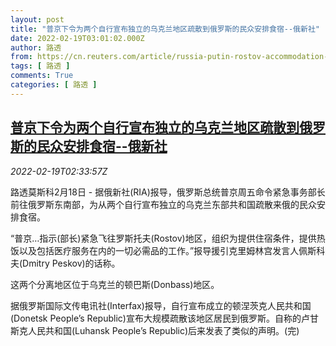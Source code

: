 ```yaml
---
layout: post
title: "普京下令为两个自行宣布独立的乌克兰地区疏散到俄罗斯的民众安排食宿--俄新社"
date: 2022-02-19T03:01:02.000Z
author: 路透
from: https://cn.reuters.com/article/russia-putin-rostov-accommodation-0219-idCNKBS2KO02I
tags: [ 路透 ]
comments: True
categories: [ 路透 ]
---
```

<!--1645239662000-->
[普京下令为两个自行宣布独立的乌克兰地区疏散到俄罗斯的民众安排食宿--俄新社](https://cn.reuters.com/article/russia-putin-rostov-accommodation-0219-idCNKBS2KO02I)
------

<div>
<div><i>2022-02-19T02:33:57Z</i></div><p>路透莫斯科2月18日 - 据俄新社(RIA)报导，俄罗斯总统普京周五命令紧急事务部长前往俄罗斯东南部，为从两个自行宣布独立的乌克兰东部共和国疏散来俄的民众安排食宿。</p><p>“普京…指示(部长)紧急飞往罗斯托夫(Rostov)地区，组织为提供住宿条件，提供热饭以及包括医疗服务在内的一切必需品的工作。”报导援引克里姆林宫发言人佩斯科夫(Dmitry Peskov)的话称。</p><p>这两个分离地区位于乌克兰的顿巴斯(Donbass)地区。</p><p>据俄罗斯国际文传电讯社(Interfax)报导，自行宣布成立的顿涅茨克人民共和国(Donetsk People’s Republic)宣布大规模疏散该地区居民到俄罗斯。自称的卢甘斯克人民共和国(Luhansk People’s Republic)后来发表了类似的声明。(完)</p>
</div>
